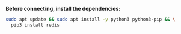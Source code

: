 **Before connecting, install the dependencies:**

```bash
sudo apt update && sudo apt install -y python3 python3-pip && \
  pip3 install redis
```

